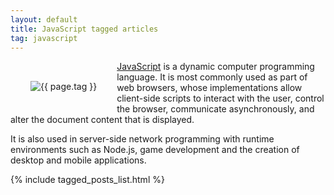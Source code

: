 ```yaml
---
layout: default
title: JavaScript tagged articles
tag: javascript
---
```


<div style="float: left; margin: 2.0rem;">
	<img src="/public/images/{{ page.tag }}.png" style="max-width: 10rem;" alt="{{ page.tag }}" />
</div>

[JavaScript](https://en.wikibooks.org/wiki/JavaScript) is a dynamic computer programming language. It is most commonly used as part of web browsers, whose implementations allow client-side scripts to interact with the user, control the browser, communicate asynchronously, and alter the document content that is displayed. 

It is also used in server-side network programming with runtime environments such as Node.js, game development and the creation of desktop and mobile applications.

{% include tagged_posts_list.html %}


